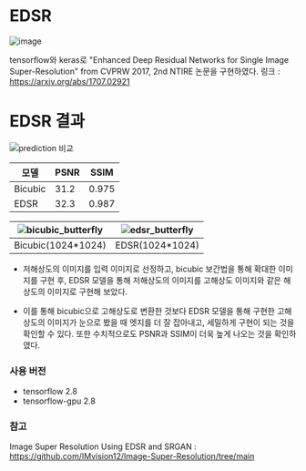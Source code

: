# EDSR
![image](https://github.com/NamOhSeung/Oh-Seung-Nam/assets/98510923/74a7b150-ed6e-4887-bc75-933ee03a0b7f)

tensorflow와 keras로 "Enhanced Deep Residual Networks for Single Image Super-Resolution" from CVPRW 2017, 2nd NTIRE 논문을 구현하였다. 
링크 : https://arxiv.org/abs/1707.02921

# EDSR 결과
![prediction 비교](https://github.com/NamOhSeung/Oh-Seung-Nam/assets/98510923/83272d37-171b-41b2-8024-60869e297a6a)

|모델|PSNR|SSIM|
|---|---|---|
|Bicubic|31.2|0.975|
|EDSR|32.3|0.987|

![bicubic_butterfly](https://github.com/NamOhSeung/Oh-Seung-Nam/assets/98510923/3d46e8bf-d5df-40b1-920d-b13ba3f017fa)|![edsr_butterfly](https://github.com/NamOhSeung/Oh-Seung-Nam/assets/98510923/ac4682b7-f832-49c1-b8b1-cfd53e0b14fd)
--- | --- |
|Bicubic(1024*1024)|EDSR(1024*1024)|

- 저해상도의 이미지를 입력 이미지로 선정하고, bicubic 보간법을 통해 확대한 이미지를 구현 후, EDSR 모델을 통해 저해상도의 이미지를 고해상도 이미지와 같은 해상도의 이미지로 구현해 보았다.

- 이를 통해 bicubic으로 고해상도로 변환한 것보다 EDSR 모델을 통해 구현한 고해상도의 이미지가 눈으로 봤을 때 엣지를 더 잘 잡아내고, 세밀하게 구현이 되는 것을 확인할 수 있다.
또한 수치적으로도 PSNR과 SSIM이 더욱 높게 나오는 것을 확인하였다.



### 사용 버전
- tensorflow 2.8
- tensorflow-gpu 2.8

### 참고
Image Super Resolution Using EDSR and SRGAN : https://github.com/IMvision12/Image-Super-Resolution/tree/main
